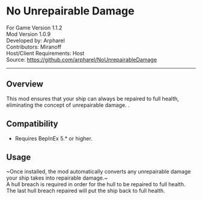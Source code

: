 # No Unrepairable Damage

For Game Version 1.1.2  
Mod Version 1.0.9  
Developed by: Arpharel  
Contributors: Miranoff  
Host/Client Requirements: Host  
Source: https://github.com/arpharel/NoUnrepairableDamage  


---------------------

## Overview
This mod ensures that your ship can always be repaired to full health, eliminating the concept of unrepairable damage. .

## Compatibility
- Requires BepInEx 5.* or higher.

## Usage
~Once installed, the mod automatically converts any unrepairable damage your ship takes into repairable damage.~  
A hull breach is required in order for the hull to be repaired to full health. The last hull breach repaired will put the ship back to full health.
